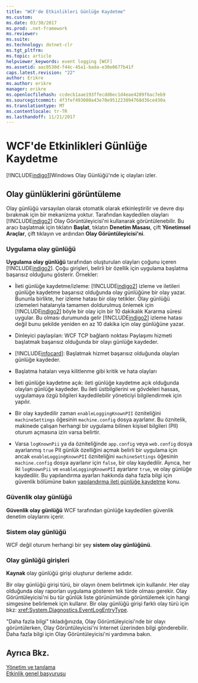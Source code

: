 ```yaml
---
title: "WCF'de Etkinlikleri Günlüğe Kaydetme"
ms.custom: 
ms.date: 03/30/2017
ms.prod: .net-framework
ms.reviewer: 
ms.suite: 
ms.technology: dotnet-clr
ms.tgt_pltfrm: 
ms.topic: article
helpviewer_keywords: event logging [WCF]
ms.assetid: aac0530d-f44c-45a1-bada-e30e0677b41f
caps.latest.revision: "22"
author: Erikre
ms.author: erikre
manager: erikre
ms.openlocfilehash: ccdecb1aae193ffecdd6ec1d4eae4289f6ac7eb9
ms.sourcegitcommit: 4f3fef493080a43e70e951223894768d36ce430a
ms.translationtype: MT
ms.contentlocale: tr-TR
ms.lasthandoff: 11/21/2017
---
```

# <a name="event-logging-in-wcf"></a>WCF'de Etkinlikleri Günlüğe Kaydetme
[!INCLUDE[indigo1](../../../../../includes/indigo1-md.md)]Windows Olay Günlüğü'nde iç olayları izler.  
  
## <a name="viewing-event-logs"></a>Olay günlüklerini görüntüleme  
 Olay günlüğü varsayılan olarak otomatik olarak etkinleştirilir ve devre dışı bırakmak için bir mekanizma yoktur. Tarafından kaydedilen olayları [!INCLUDE[indigo2](../../../../../includes/indigo2-md.md)] Olay Görüntüleyicisi'ni kullanarak görüntülenebilir. Bu aracı başlatmak için tıklatın **Başlat**, tıklatın **Denetim Masası**, çift **Yönetimsel Araçlar**, çift tıklayın ve ardından **Olay Görüntüleyicisi'ni**.  
  
### <a name="application-event-log"></a>Uygulama olay günlüğü  
 **Uygulama olay günlüğü** tarafından oluşturulan olayları çoğunu içeren [!INCLUDE[indigo2](../../../../../includes/indigo2-md.md)]. Çoğu girişleri, belirli bir özellik için uygulama başlatma başarısız olduğunu gösterir. Örnekler:  
  
-   İleti günlüğe kaydetme/izleme: [!INCLUDE[indigo2](../../../../../includes/indigo2-md.md)] izleme ve iletileri günlüğe kaydetme başarısız olduğunda olay günlüğüne bir olay yazar. Bununla birlikte, her izleme hatası bir olay tetikler. Olay günlüğü izlemeleri hatalarıyla tamamen doldurulmuş önlemek için [!INCLUDE[indigo2](../../../../../includes/indigo2-md.md)] böyle bir olay için bir 10 dakikalık Kararma süresi uygular. Bu olması durumunda gelir [!INCLUDE[indigo2](../../../../../includes/indigo2-md.md)] izleme hatası değil bunu şekilde yeniden en az 10 dakika için olay günlüğüne yazar.  
  
-   Dinleyici paylaşılan: WCF TCP bağlantı noktası Paylaşımı hizmeti başlatmak başarısız olduğunda bir olayı günlüğe kaydeder.  
  
-   [!INCLUDE[infocard](../../../../../includes/infocard-md.md)]: Başlatmak hizmet başarısız olduğunda olayları günlüğe kaydeder.  
  
-   Başlatma hataları veya kilitlenme gibi kritik ve hata olayları  
  
-   İleti günlüğe kaydetme açık: ileti günlüğe kaydetme açık olduğunda olayları günlüğe kaydeder. Bu ileti üstbilgilerini ve gövdeleri hassas, uygulamaya özgü bilgileri kaydedilebilir yöneticiyi bilgilendirmek için yapılır.  
  
-   Bir olay kaydedilir zaman `enableLoggingKnownPII` özniteliğini `machineSettings` öğesinin `machine.config` dosya ayarlanır. Bu öznitelik, makinede çalışan herhangi bir uygulama bilinen kişisel bilgileri (PII) oturum açmasına izin varsa belirtir.  
  
-   Varsa `logKnownPii` ya da özniteliğinde `app.config` veya `web.config` dosya ayarlanmış `true` PII günlük özelliğini açmak belirli bir uygulama için ancak `enableLoggingKnownPII` özniteliğini `machineSettings` öğesinin `machine.config` dosya ayarlanır için `false`, bir olay kaydedilir. Ayrıca, her iki `logKnownPii` ve `enableLoggingKnownPII` ayarlanır `true`, ve olay günlüğe kaydedilir. Bu yapılandırma ayarları hakkında daha fazla bilgi için güvenlik bölümüne bakın [yapılandırma ileti günlüğe kaydetme](../../../../../docs/framework/wcf/diagnostics/configuring-message-logging.md) konu.  
  
### <a name="security-event-log"></a>Güvenlik olay günlüğü  
 **Güvenlik olay günlüğü** WCF tarafından günlüğe kaydedilen güvenlik denetim olaylarını içerir.  
  
### <a name="system-event-log"></a>Sistem olay günlüğü  
 WCF değil oturum herhangi bir şey **sistem olay günlüğünü**.  
  
### <a name="event-log-entries"></a>Olay günlüğü girişleri  
 **Kaynak** olay günlüğü girişi oluşturur derleme adıdır.  
  
 Bir olay günlüğü girişi türü, bir olayın önem belirtmek için kullanılır. Her olay olduğunda olay raporları uygulama gösteren tek türde olması gerekir. Olay Görüntüleyicisi'ni bu tür günlük liste görünümünde görüntülemek için hangi simgesine belirlemek için kullanır. Bir olay günlüğü girişi farklı olay türü için bkz: <xref:System.Diagnostics.EventLogEntryType>.  
  
 "Daha fazla bilgi" tıkladığınızda, Olay Görüntüleyicisi'nde bir olayı görüntülerken, Olay Görüntüleyicisi'ni Internet üzerinden bilgi gönderebilir. Daha fazla bilgi için Olay Görüntüleyicisi'ni yardımına bakın.  
  
## <a name="see-also"></a>Ayrıca Bkz.  
 [Yönetim ve tanılama](../../../../../docs/framework/wcf/diagnostics/index.md)  
 [Etkinlik genel başvurusu](../../../../../docs/framework/wcf/diagnostics/event-logging/events-general-reference.md)

